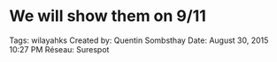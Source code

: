 # We will show them on 9/11

Tags: wilayahks
Created by: Quentin Sombsthay
Date: August 30, 2015 10:27 PM
Réseau: Surespot